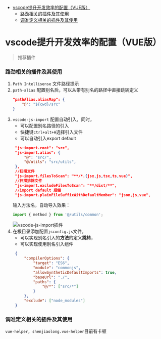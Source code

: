 - [vscode提升开发效率的配置（VUE版）](#vscode%e6%8f%90%e5%8d%87%e5%bc%80%e5%8f%91%e6%95%88%e7%8e%87%e7%9a%84%e9%85%8d%e7%bd%aevue%e7%89%88)
    - [路劲相关的插件及其使用](#%e8%b7%af%e5%8a%b2%e7%9b%b8%e5%85%b3%e7%9a%84%e6%8f%92%e4%bb%b6%e5%8f%8a%e5%85%b6%e4%bd%bf%e7%94%a8)
    - [调准定义相关的插件及其使用](#%e8%b0%83%e5%87%86%e5%ae%9a%e4%b9%89%e7%9b%b8%e5%85%b3%e7%9a%84%e6%8f%92%e4%bb%b6%e5%8f%8a%e5%85%b6%e4%bd%bf%e7%94%a8)

# vscode提升开发效率的配置（VUE版）

> 推荐插件

### 路劲相关的插件及其使用
1. `Path Intellisense` 文件路径提示
2. `path-alias` 配置别名后，可以从带有别名的路径中直接跳转定义
    ```json
    "pathAlias.aliasMap": {
        "@": "${cwd}/src"
    }
    ```
3. `vscode-js-import` 配置自动引入，同时，
   * 可以配置别名路径的引入
   * 快捷键`ctrl+alt+H`选择引入文件
   * 可以自动引入export default 
   ```json
    "js-import.root": "src",
    "js-import.alias": {
        "@": "src/",
        "@/utils": "src/utils",
    },
    //扫描文件
    "js-import.filesToScan": "**/*.{jsx,js,tsx,ts,vue}",
    //扫描排除文件
    "js-import.excludeFilesToScan": "**/dist/**", 
    //import default 后缀
    "js-import.plainFileSuffixWithDefaultMember": "json,js,vue", 
   ```
   输入方法名，自动导入效果：
   ```js
   import { method } from '@/utils/common';
   ```
   ![vscode-js-import插件](https://jeno.oss-cn-shanghai.aliyuncs.com/web/vscode/auto_import.gif)
4. 在根目录添加配置`jsconfig.js`文件，
   * 可以实现别名引入的**方法**的定义**跳转**，
   * 可以实现使用别名引入组件
   ```json
    {
        "compilerOptions": {
            "target": "ES6",
            "module": "commonjs",
            "allowSyntheticDefaultImports": true,
            "baseUrl": "./",
            "paths": {
                "@/*": ["src/*"]
            }
        },
        "exclude": ["node_modules"]
    }
   ```

### 调准定义相关的插件及其使用

`vue-helper`，`shenjiaolong.vue-helper`目前有卡顿